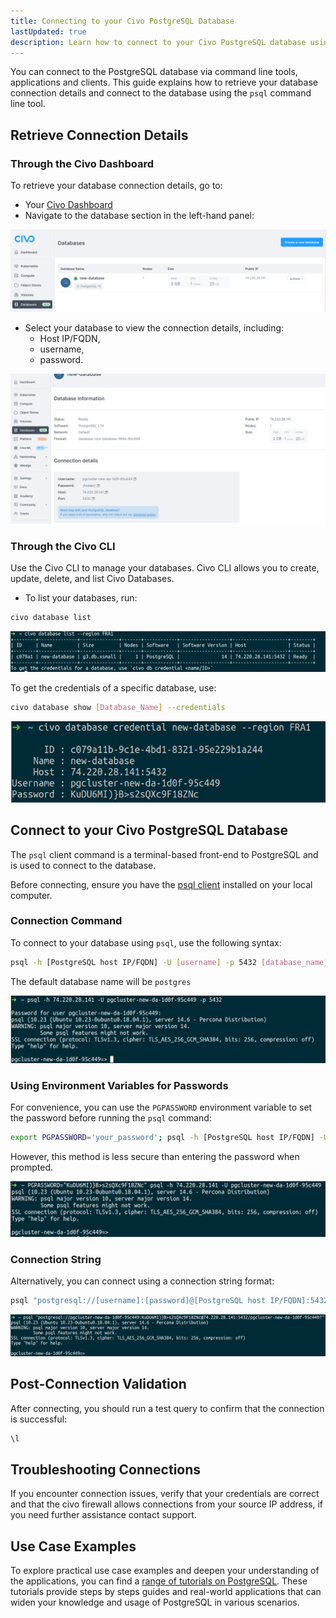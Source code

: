 ```yaml
---
title: Connecting to your Civo PostgreSQL Database
lastUpdated: true
description: Learn how to connect to your Civo PostgreSQL database using the Civo dashboard or CLI tool. Retrieve the connection details and use the PostgreSQL client command.
---
```


<head>
  <title>Connecting to your Civo PostgreSQL Database | Civo Documentation</title>
</head>

You can connect to the PostgreSQL database via command line tools, applications and clients. This guide explains how to retrieve your database connection details and connect to the database using the `psql` command line tool. 

## Retrieve Connection Details

### Through the Civo Dashboard

To retrieve your database connection details, go to:
- Your [Civo Dashboard](https://dashboard.civo.com/)
- Navigate to the database section in the left-hand panel:

![psql database section](../images/psql-database-section.png)

- Select your database to view the connection details, including:
  - Host IP/FQDN, 
  - username,
  - password.

![psql connection details](../images/psql-connection-details.png)

### Through the Civo CLI

Use the Civo CLI to manage your databases. Civo CLI allows you to create, update, delete, and list Civo Databases. 

- To list your databases, run:

```bash
civo database list
```

![psql civo database list](../images/psql-civo-database-list.png)

To get the credentials of a specific database, use:

```bash
civo database show [Database_Name] --credentials
```

![psql database show](../images/psql-database-show.png)

## Connect to your Civo PostgreSQL Database

The `psql` client command is a terminal-based front-end to PostgreSQL and is used to connect to the database.

Before connecting, ensure you have the [psql client](https://www.postgresql.org/docs/11/app-psql.html) installed on your local computer.

### Connection Command

To connect to your database using  `psql`, use the following syntax:

```bash
psql -h [PostgreSQL host IP/FQDN] -U [username] -p 5432 [database_name]
```
The default database name will be `postgres`

![psql connection command](../images/psql-connection-command.png)

### Using Environment Variables for Passwords

For convenience, you can use the  `PGPASSWORD` environment variable to set the password before running the `psql` command:

```bash
export PGPASSWORD='your_password'; psql -h [PostgreSQL host IP/FQDN] -U [username] -p 5432 [database_name]
```

However, this method is less secure than entering the password when prompted.

![psql enter password](../images/psql-enter-password.png)

### Connection String

Alternatively, you can connect using a connection string format:

```bash
psql "postgresql://[username]:[password]@[PostgreSQL host IP/FQDN]:5432/[database name]?"
```

![psql connection string](../images/psql-connection-string.png)

## Post-Connection Validation

After connecting, you should run a test query to confirm that the connection is successful:

```bash
\l
```

## Troubleshooting Connections

If you encounter connection issues, verify that your credentials are correct and that the civo firewall allows connections from your source IP address, if you need further assistance contact support.

## Use Case Examples

To explore practical use case examples and deepen your understanding of the applications, you can find a [range of tutorials on PostgreSQL](https://www.civo.com/learn/categories/postgresql). These tutorials provide steps by steps guides and real-world applications that can widen your knowledge and usage of PostgreSQL in various scenarios.
